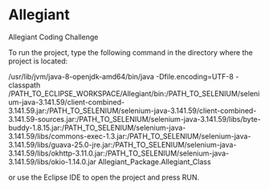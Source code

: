 # Allegiant
Allegiant Coding Challenge

To run the project, type the following command in the directory where the project is located:

/usr/lib/jvm/java-8-openjdk-amd64/bin/java -Dfile.encoding=UTF-8 -classpath /PATH_TO_ECLIPSE_WORKSPACE/Allegiant/bin:/PATH_TO_SELENIUM/selenium-java-3.141.59/client-combined-3.141.59.jar:/PATH_TO_SELENIUM/selenium-java-3.141.59/client-combined-3.141.59-sources.jar:/PATH_TO_SELENIUM/selenium-java-3.141.59/libs/byte-buddy-1.8.15.jar:/PATH_TO_SELENIUM/selenium-java-3.141.59/libs/commons-exec-1.3.jar:/PATH_TO_SELENIUM/selenium-java-3.141.59/libs/guava-25.0-jre.jar:/PATH_TO_SELENIUM/selenium-java-3.141.59/libs/okhttp-3.11.0.jar:/PATH_TO_SELENIUM/selenium-java-3.141.59/libs/okio-1.14.0.jar Allegiant_Package.Allegiant_Class

or use the Eclipse IDE to open the project and press RUN.
